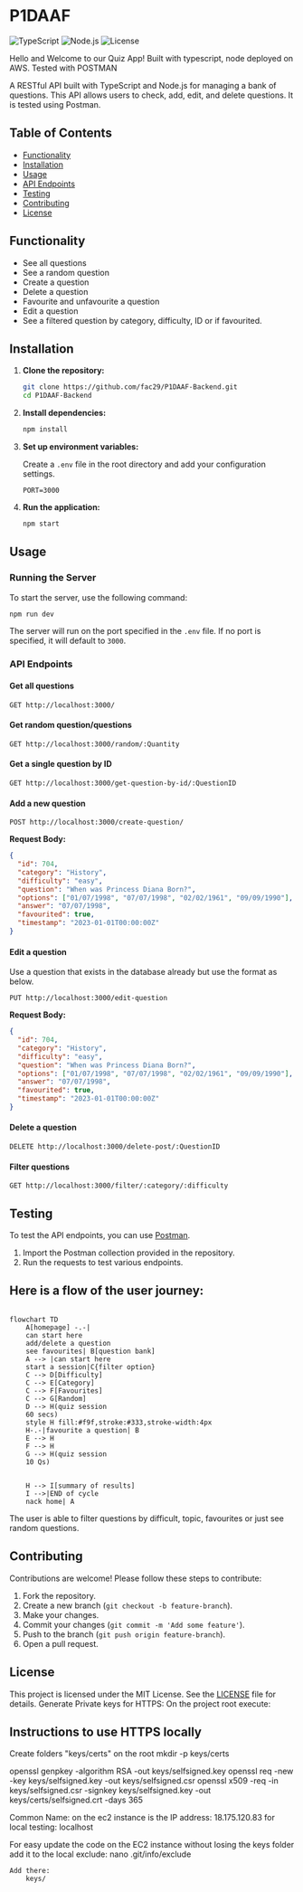 # P1DAAF

![TypeScript](https://img.shields.io/badge/TypeScript-blue)
![Node.js](https://img.shields.io/badge/TS--Node-blue)
![License](https://img.shields.io/badge/License-MIT-blue)

Hello and Welcome to our Quiz App! Built with typescript, node deployed on AWS. Tested with POSTMAN

A RESTful API built with TypeScript and Node.js for managing a bank of questions. This API allows users to check, add, edit, and delete questions. It is tested using Postman.

## Table of Contents

- [Functionality](#functionality)
- [Installation](#installation)
- [Usage](#usage)
- [API Endpoints](#api-endpoints)
- [Testing](#testing)
- [Contributing](#contributing)
- [License](#license)

## Functionality

- See all questions
- See a random question
- Create a question
- Delete a question
- Favourite and unfavourite a question
- Edit a question
- See a filtered question by category, difficulty, ID or if favourited.

## Installation

1.  **Clone the repository:**

    ```sh
    git clone https://github.com/fac29/P1DAAF-Backend.git
    cd P1DAAF-Backend
    ```

2.  **Install dependencies:**

    ```sh
    npm install
    ```

3.  **Set up environment variables:**

    Create a `.env` file in the root directory and add your configuration settings.

    ```env
    PORT=3000
    ```

4.  **Run the application:**

    ```sh
    npm start
    ```

## Usage

### Running the Server

To start the server, use the following command:

```sh
npm run dev
```

The server will run on the port specified in the `.env` file. If no port is specified, it will default to `3000`.

### API Endpoints

#### Get all questions

```http
GET http://localhost:3000/
```

#### Get random question/questions

```http
GET http://localhost:3000/random/:Quantity
```

#### Get a single question by ID

```http
GET http://localhost:3000/get-question-by-id/:QuestionID
```

#### Add a new question

```http
POST http://localhost:3000/create-question/
```

**Request Body:**

```json
{
  "id": 704,
  "category": "History",
  "difficulty": "easy",
  "question": "When was Princess Diana Born?",
  "options": ["01/07/1998", "07/07/1998", "02/02/1961", "09/09/1990"],
  "answer": "07/07/1998",
  "favourited": true,
  "timestamp": "2023-01-01T00:00:00Z"
}
```

#### Edit a question

Use a question that exists in the database already but use the format as below.

```http
PUT http://localhost:3000/edit-question
```

**Request Body:**

```json
{
  "id": 704,
  "category": "History",
  "difficulty": "easy",
  "question": "When was Princess Diana Born?",
  "options": ["01/07/1998", "07/07/1998", "02/02/1961", "09/09/1990"],
  "answer": "07/07/1998",
  "favourited": true,
  "timestamp": "2023-01-01T00:00:00Z"
}
```

#### Delete a question

```http
DELETE http://localhost:3000/delete-post/:QuestionID
```

#### Filter questions

```http
GET http://localhost:3000/filter/:category/:difficulty
```

## Testing

To test the API endpoints, you can use [Postman](https://www.postman.com/).

1. Import the Postman collection provided in the repository.
2. Run the requests to test various endpoints.

## Here is a flow of the user journey:

```mermaid

flowchart TD
    A[homepage] -.-|
    can start here
    add/delete a question
    see favourites| B[question bank]
    A --> |can start here
    start a session|C{filter option}
    C --> D[Difficulty]
    C --> E[Category]
    C --> F[Favourites]
    C --> G[Random]
    D --> H(quiz session
    60 secs)
    style H fill:#f9f,stroke:#333,stroke-width:4px
    H-.-|favourite a question| B
    E --> H
    F --> H
    G --> H(quiz session
    10 Qs)


    H --> I[summary of results]
    I -->|END of cycle
    nack home| A

```

The user is able to filter questions by difficult, topic, favourites or just see random questions.

## Contributing

Contributions are welcome! Please follow these steps to contribute:

1. Fork the repository.
2. Create a new branch (`git checkout -b feature-branch`).
3. Make your changes.
4. Commit your changes (`git commit -m 'Add some feature'`).
5. Push to the branch (`git push origin feature-branch`).
6. Open a pull request.

## License

This project is licensed under the MIT License. See the [LICENSE](LICENSE) file for details.
Generate Private keys for HTTPS:
On the project root execute:

## Instructions to use HTTPS locally

Create folders "keys/certs" on the root
mkdir -p keys/certs

openssl genpkey -algorithm RSA -out keys/selfsigned.key
openssl req -new -key keys/selfsigned.key -out keys/selfsigned.csr
openssl x509 -req -in keys/selfsigned.csr -signkey keys/selfsigned.key -out keys/certs/selfsigned.crt -days 365

Common Name:
on the ec2 instance is the IP address: 18.175.120.83
for local testing: localhost

For easy update the code on the EC2 instance without losing the keys folder add it to the local exclude:
nano .git/info/exclude

    Add there:
        keys/

